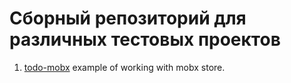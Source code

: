 # Сборный репозиторий для различных тестовых проектов

1. [todo-mobx](./todo-mobx/README.md) example of working with mobx store.
